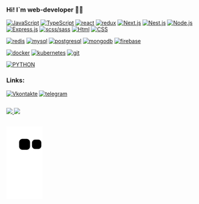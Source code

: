 ### Hi! I`m web-developer 👨‍💻

[![JavaScript](https://img.shields.io/badge/-JavaScript-090909?style=for-the-badge&logo=javascript)](https://www.javascript.com)
[![TypeScript](https://img.shields.io/badge/-typescript-090909?style=for-the-badge&logo=typescript)](https://www.typescriptlang.org)
[![react](https://img.shields.io/badge/-react-090909?style=for-the-badge&logo=react)](https://reactjs.org)
[![redux](https://img.shields.io/badge/-redux-090909?style=for-the-badge&logo=redux)](https://redux.js.org)
[![Next.js](https://img.shields.io/badge/-Next.js-090909?style=for-the-badge&logo=next.js)](https://nextjs.com)
[![Nest.js](https://img.shields.io/badge/-Nest.js-090909?style=for-the-badge&logo=nestjs)](https://nestjs.com)
[![Node.js](https://img.shields.io/badge/-node.js-090909?style=for-the-badge&logo=node.js)](https://nodejs.org/en)
[![Express.js](https://img.shields.io/badge/-express.js-090909?style=for-the-badge&logo=express)](https://expressjs.com)
[![scss/sass](https://img.shields.io/badge/-scss/sass-090909?style=for-the-badge&logo=sass)](https://sass-lang.com)
[![Html](https://img.shields.io/badge/-HTML-090909?style=for-the-badge&logo=html5)](https://ru.wikipedia.org/wiki/HTML)
[![CSS](https://img.shields.io/badge/-CSS-090909?style=for-the-badge&logo=css3)](https://ru.wikipedia.org/wiki/CSS)

[![redis](https://img.shields.io/badge/-redis-090909?style=for-the-badge&logo=redis)](https://redis.io)
[![mysql](https://img.shields.io/badge/-mysql-090909?style=for-the-badge&logo=mysql)](https://www.mysql.com)
[![postgresql](https://img.shields.io/badge/-postgresql-090909?style=for-the-badge&logo=postgresql)](https://www.postgresql.org)
[![mongodb](https://img.shields.io/badge/-mongodb-090909?style=for-the-badge&logo=mongodb)](https://mongodb.com)
[![firebase](https://img.shields.io/badge/-firebase-090909?style=for-the-badge&logo=firebase)](https://firebase.google.com)

[![docker](https://img.shields.io/badge/-docker-090909?style=for-the-badge&logo=docker)](https://www.docker.com)
[![kubernetes](https://img.shields.io/badge/-kubernetes-090909?style=for-the-badge&logo=kubernetes)](https://kubernetes.io)
[![git](https://img.shields.io/badge/-git-090909?style=for-the-badge&logo=git)](https://git-scm.com)

[![PYTHON](https://img.shields.io/badge/-python-090909?style=for-the-badge&logo=python)](https://www.python.org)

### Links:

[![Vkontakte](https://img.shields.io/badge/-Vkontakte-090909?style=for-the-badge&logo=Vk&logoColor=4F7DB3)](https://vk.com/just.close)
[![telegram](https://img.shields.io/badge/-telegram-090909?style=for-the-badge&logo=telegram)](https://t.me/just_close)

##

 <div>
  <a href="https://github.com/igor0400">
  <img height="180em" src="https://github-readme-stats.vercel.app/api?username=igor0400&show_icons=true&theme=dark&include_all_commits=true&count_private=true"/>
  <img height="180em" src="https://github-readme-stats.vercel.app/api/top-langs/?username=igor0400&layout=compact&langs_count=7&theme=dark"/>
</div>

 ##
 
![Snake :)](https://github.com/rafaballerini/rafaballerini/blob/output/github-contribution-grid-snake.svg)
